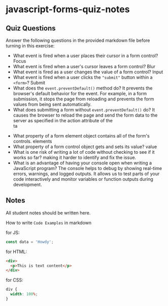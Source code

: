 # javascript-forms-quiz-notes

## Quiz Questions

Answer the following questions in the provided markdown file before turning in this exercise:

- What event is fired when a user places their cursor in a form control?
  Focus
- What event is fired when a user's cursor leaves a form control?
  Blur
- What event is fired as a user changes the value of a form control?
  Input
- What event is fired when a user clicks the `"submit"` button within a `<form>`?
  Submit
- What does the `event.preventDefault()` method do?
  It prevents the browser's default behavior for the event. For example, in a form submission, it stops the page from reloading and prevents the form values from being sent automatically.
- What does submitting a form without `event.preventDefault()` do?
  It causes the browser to reload the page and send the form data to the server as specified in the action attribute of the <form> ta
- What property of a form element object contains all of the form's controls.
  elements
- What property of a form control object gets and sets its value?
  value
- What is one risk of writing a lot of code without checking to see if it works so far?
  making it harder to identify and fix the issue.
- What is an advantage of having your console open when writing a JavaScript program?
  The console helps to debug by showing real-time errors, warnings, and logged outputs. It allows us to test parts of your code interactively and monitor variables or function outputs during development.

## Notes

All student notes should be written here.

How to write `Code Examples` in markdown

for JS:

```javascript
const data = 'Howdy';
```

for HTML:

```html
<div>
  <p>This is text content</p>
</div>
```

for CSS:

```css
div {
  width: 100%;
}
```
